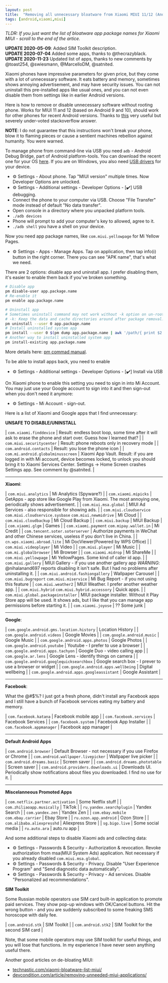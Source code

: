 ```yaml
---
layout: post
title:  "Removing all unnecessary bloatware from Xiaomi MIUI 11/12 (Android 9/10) without root"
tags: [android,xiaomi,miui]
---
```


*TLDR: If you just want the list of bloatware app package names for Xiaomi MIUI - scroll to the end of the artice.*

**UPDATE 2020-05-09**: Added SIM Toolkit description.  
**UPDATE 2020-07-04** Added some apps, thanks to @thecrazyblack.  
**UPDATE 2020-11-23** Updated list of apps, thanks to new comments by @toast254, @swiesmann, @MarcelloDM, @satnited.

Xiaomi phones have impressive parameters for given price, but they come with a lot of unnecessary software. It eats battery and memory, sometimes shows annoying advertisement, and may have security issues. You can not uninstall this pre-installed apps like usual ones, and you can not even disable them from settings like in earlier Android versions.

Here is how to remove or disable unnecessary software without rooting phone. Works for MIUI 11 and 12 (based on Android 9 and 10), should work for other phones for recent Android versions. Thanks to [this](https://stackoverflow.com/a/56968886/890863) very useful but severely under-voted stackoverflow answer.

**NOTE**: I do not guarantee that this instructions won't break your phone, blow it to flaming pieces or cause a sentient machines rebellion against humanity. You were warned.

To manage phone from command-line via USB you need `adb` - Android Debug Bridge, part of Android platform-tools. You can download the recent one for your OS [here](https://developer.android.com/studio/releases/platform-tools). If you are on Windows, you also need [USB drivers](https://developer.android.com/studio/run/oem-usb.html) for your device.

* ⚙️ Settings - About phone. Tap "MIUI version" multiple times. Now Developer Options are unlocked.
* ⚙️ Settings - Additional settings - Developer Options - [✔️] USB debugging.
* Connect the phone to your computer via USB. Choose "File Transfer" mode instead of default "No data transfer".
* Open console in a directory where you unpacked platform tools.
* `./adb devices`
* Phone will prompt to add your computer's key to allowed, agree to it.
* `./adb shell`   you have a shell on your device.

Now you need app package names, like `com.miui.yellowpage` for Mi Yellow Pages. 

* ⚙️ Settings - Apps - Manage Apps. Tap on application, then tap info(ℹ️) button in the right corner. There you can see "APK name", that's what we need.

There are 2 options: disable app and uninstall app. I prefer disabling them, it's easier to enable them back if you've broken something.

```bash
# Disable app
pm disable-user app.package.name
# Re-enable it
pm enable app.package.name

# Uninstall app
# Sometimes uninstall command may not work without -k option on un-rooted devices
# -k: Keep the data and cache directories around after package removal. 
pm uninstall --user 0 app.package.name
# Install uninstalled system app
pm install --user 0 $(pm dump app.package.name | awk '/path/{ print $2 }')
# Another way to install uninstalled system app
pm install-existing app.package.name
```

More details here: [pm commad manual](https://developer.android.com/studio/command-line/adb#pm).

To be able to install apps back, you need to enable

* ⚙️ Settings - Additional settings - Developer Options - [✔️] Install via USB

On Xiaomi phone to enable this setting you need to sign in into Mi Account. You may just use your Google account to sign into it and then sign-out when you don't need it anymore:

* ⚙️ Settings - Mi Account - sign-out.

Here is a list of Xiaomi and Google apps that I find unnecessary:

**UNSAFE TO DISABLE/UNINSTALL**

| `com.xiaomi.finddevice` | Result: endless boot loop, some time after it will ask to erase the phone and start over. Guess how I learned that? |
| `com.miui.securitycenter` | Result: phone reboots only in recovery mode |
| `com.android.contacts` | Result: you lose the phone icon |
| `com.mi.android.globalminusscreen` | Xiaomi App Vault. Result: if you are logged in with Mi account, device becomes locked, to unlock you should bring it to Xiaomi Services Center. Settings -> Home Screen crashes Settings app. See comment by @satnited. |

---
**Xiaomi**:

| `com.miui.analytics` | Mi Analytics (Spyware?) |
| `com.xiaomi.mipicks` | GetApps - app store like Google Play from Xiaomi. The most annoying one, periodically shows advertisement. |
| `com.miui.msa.global` | MIUI Ad Services - also responsible for showing ads. |
| `com.miui.cloudservice` `com.miui.cloudservice.sysbase` `com.miui.newmidrive` | Mi Cloud |
| `com.miui.cloudbackup` | Mi Cloud Backup |
| `com.miui.backup` | MIUI Backup |
| `com.xiaomi.glgm` | Games |
| `com.xiaomi.payment` `com.mipay.wallet.in` | Mi Credit |
| `com.tencent.soter.soterserver` | Authorize payments in WeChat and other Chinese services, useless if you don't live in China. |
| `cn.wps.xiaomi.abroad.lite` | Mi DocViewer(Powered by WPS Office) |
| `com.miui.videoplayer` | Mi Video |
| `com.miui.player` | Mi Music |
| `com.mi.globalbrowser` | Mi Browser |
| `com.xiaomi.midrop` | Mi ShareMe |
| `com.miui.yellowpage` | Mi YellowPages. Some kind of caller id app. |
| `com.miui.gallery` | MIUI Gallery - if you use another gallery app *WARNING*: @nihalanand697 reports disabling it isn't safe. But I had no problems after uninstalling it. |
| `com.miui.android.fashiongallery` | Wallpaper Carousel |
| `com.miui.bugreport` `com.miui.miservice` | Mi Bug Report - if you not using this feature |
| `com.miui.weather2` | MIUI Weather. I prefer another weather app. |
| `com.miui.hybrid` `com.miui.hybrid.accessory` | Quick apps. |
| `com.miui.global.packageinstaller` | MIUI package installer. Without it Play Store app will be used. It shows ads, but I like that you can manage app permissions before starting it. |
| `com.xiaomi.joyose` | ?? Some junk |

---
**Google**:

| `com.google.android.gms.location.history` | Location History |
| `com.google.android.videos` | Google Movies |
| `com.google.android.music` | Google Music |
| `com.google.android.apps.photos` | Google Photos |
| `com.google.android.youtube` | Youtube - I prefer to use a browser |
| `com.google.android.apps.tachyon` | Google Duo - video calling app |
| `com.google.ar.lens` | Google Lens - identify things on camera |
| `com.google.android.googlequicksearchbox` | Google search box - I prever to use a browser or widget |
| `com.google.android.apps.wellbeing` | Digital wellbeing |
| `com.google.android.apps.googleassistant` | Google Assistant |

---
**Facebook**:

What the @#$%? I just got a fresh phone, didn't install any Facebook apps and I still have a bunch of Facebook services eating my battery and memory.

| `com.facebook.katana` | Facebook mobile app |
| `com.facebook.services` | Facebook Services |
| `com.facebook.system` | Facebook App Installer |
| `com.facebook.appmanager` | Facebook app manager |

---
**Default Android Apps**

| `com.android.browser` | Default Browser - not necessary if you use Firefox or Chrome |
| `com.android.wallpaper.livepicker` | Wallpaper live picker |
| `com.android.dreams.basic` | Screen saver |
| `com.android.dreams.phototable` | Screen saver |
| `com.android.providers.downloads.ui` | Downloads UI. Periodically show notifications about files you downloaded. I find no use for it.  |

---
**Miscelanneous Promoted Apps**

| `com.netflix.partner.activation` | Some Netflix stuff |
| `com.zhiliaoapp.musically` | TikTok |
| `ru.yandex.searchplugin` | Yandex Search |
| `com.yandex.zen` | Yandex Zen |
| `com.ebay.mobile` `com.ebay.carrier` | Ebay Store |
| `ru.ozon.app.android` | Ozon Store |
| `com.alibaba.aliexpresshd` | Aliexpress Store |
| `sg.bigo.live` | Some social media  |
| `ru.auto.ara` | auto.ru app |

And some additional steps to disable Xiaomi ads and collecting data:

* ⚙️ Settings - Passwords & Security - Authorization & revocation. Revoke authorization from msa(MIUI System Ads) application. Not necessary if you already disabled `com.miui.msa.global`.
* ⚙️ Settings - Passwords & Security - Privacy. Disable "User Experience Program" and "Send diagnostic data automatically".
* ⚙️ Settings - Passwords & Security - Privacy - Ad services. Disable "Personalized ad recommendations".

**SIM Toolkit**

Some Russian mobile operators use SIM card built-in application to promote paid services. They show pop-up windows with OK/Cancel buttons. Hit the wrong button - and you are suddenly subscribed to some freaking SMS horoscope with daily fee.

| `com.android.stk` | SIM Toolkit |
| `com.android.stk2` | SIM Toolkit for the second SIM card |

Note, that some mobile operators may use SIM toolkit for useful things, and you will lose that functions. In my experience I have never seen anything useful there.

Another good articles on de-bloating MIUI:

* [technastic.com/xiaomi-bloatware-list-miui/](https://technastic.com/xiaomi-bloatware-list-miui/)
* [devcondition.com/article/removing-unneeded-miui-applications/](https://devcondition.com/article/removing-unneeded-miui-applications/)
